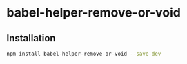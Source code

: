 # babel-helper-remove-or-void

## Installation

```sh
npm install babel-helper-remove-or-void --save-dev
```
